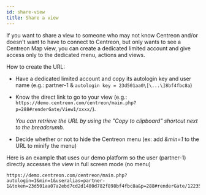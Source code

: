 ```yaml
---
id: share-view
title: Share a view
---
```


If you want to share a view to someone who may not know Centreon and/or
doesn't want to have to connect to Centreon, but only wants to see a Centreon Map
view, you can create a dedicated limited account and give access only to
the dedicated menu, actions and views.

How to create the URL:

- Have a dedicated limited account and copy its autologin key and user name (e.g.:
  partner-1 & `autologin key = 23d501aa0\[\...\]8bf4fbc8a`)

- Know the direct link to go to your view (e.g.:
  `https://demo.centreon.com/centreon/main.php?p=288#renderGate/View1/xxxx/`).

  *You can retrieve the URL by using the "Copy to clipboard" shortcut next to
  the breadcrumb.*

- Decide whether or not to hide the Centreon menu (ex: add *&min=1* to the URL to minify
  the menu)

Here is an example that uses our demo platform so the user (partner-1) directly
accesses the view in full screen mode (no menu)

```url
https://demo.centreon.com/centreon/main.php?autologin=1&min=1&useralias=partner-1&token=23d501aa07a2ebd7cd2d1480d782f898bf4fbc8a&p=288#renderGate/122355/122354/HILLMORE%20Insurance
```

